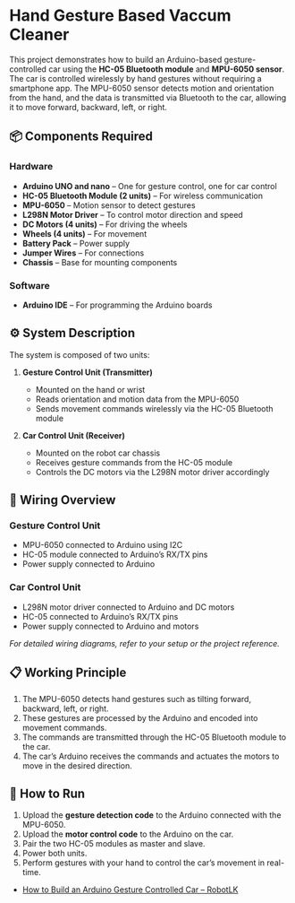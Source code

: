 # Hand Gesture Based Vaccum Cleaner

This project demonstrates how to build an Arduino-based gesture-controlled car using the **HC-05 Bluetooth module** and **MPU-6050 sensor**. The car is controlled wirelessly by hand gestures without requiring a smartphone app. The MPU-6050 sensor detects motion and orientation from the hand, and the data is transmitted via Bluetooth to the car, allowing it to move forward, backward, left, or right.

## 📦 Components Required

### Hardware
- **Arduino UNO and nano** – One for gesture control, one for car control
- **HC-05 Bluetooth Module (2 units)** – For wireless communication
- **MPU-6050** – Motion sensor to detect gestures
- **L298N Motor Driver** – To control motor direction and speed
- **DC Motors (4 units)** – For driving the wheels
- **Wheels (4 units)** – For movement
- **Battery Pack** – Power supply
- **Jumper Wires** – For connections
- **Chassis** – Base for mounting components

### Software
- **Arduino IDE** – For programming the Arduino boards

## ⚙ System Description

The system is composed of two units:

1. **Gesture Control Unit (Transmitter)**
   - Mounted on the hand or wrist
   - Reads orientation and motion data from the MPU-6050
   - Sends movement commands wirelessly via the HC-05 Bluetooth module

2. **Car Control Unit (Receiver)**
   - Mounted on the robot car chassis
   - Receives gesture commands from the HC-05 module
   - Controls the DC motors via the L298N motor driver accordingly

## 🔌 Wiring Overview

### Gesture Control Unit
- MPU-6050 connected to Arduino using I2C
- HC-05 module connected to Arduino’s RX/TX pins
- Power supply connected to Arduino

### Car Control Unit
- L298N motor driver connected to Arduino and DC motors
- HC-05 connected to Arduino’s RX/TX pins
- Power supply connected to Arduino and motors

*For detailed wiring diagrams, refer to your setup or the project reference.*

## 📋 Working Principle

1. The MPU-6050 detects hand gestures such as tilting forward, backward, left, or right.
2. These gestures are processed by the Arduino and encoded into movement commands.
3. The commands are transmitted through the HC-05 Bluetooth module to the car.
4. The car’s Arduino receives the commands and actuates the motors to move in the desired direction.

## 🚀 How to Run

1. Upload the **gesture detection code** to the Arduino connected with the MPU-6050.
2. Upload the **motor control code** to the Arduino on the car.
3. Pair the two HC-05 modules as master and slave.
4. Power both units.
5. Perform gestures with your hand to control the car’s movement in real-time.


- [How to Build an Arduino Gesture Controlled Car – RobotLK](https://robotlk.com/how-to-build-arduino-gesture-controlled-car-hc-05/)
